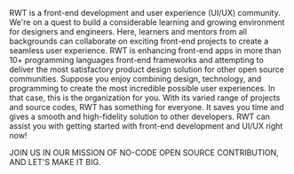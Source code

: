 RWT is a front-end development and user experience (UI/UX) community. We're on a quest to build a considerable learning and growing environment for designers and engineers. Here, learners and mentors from all backgrounds can collaborate on exciting front-end projects to create a seamless user experience.
RWT is enhancing front-end apps in more than 10+ programming languages front-end frameworks and attempting to deliver the most satisfactory product design solution for other open source communities. Suppose you enjoy combining design, technology, and programming to create the most incredible possible user experiences. In that case, this is the organization for you.
With its varied range of projects and source codes, RWT has something for everyone. It saves you time and gives a smooth and high-fidelity solution to other developers.
RWT can assist you with getting started with front-end development and UI/UX right now!

JOIN US IN OUR MISSION OF NO-CODE OPEN SOURCE CONTRIBUTION, AND LET'S MAKE IT BIG.
